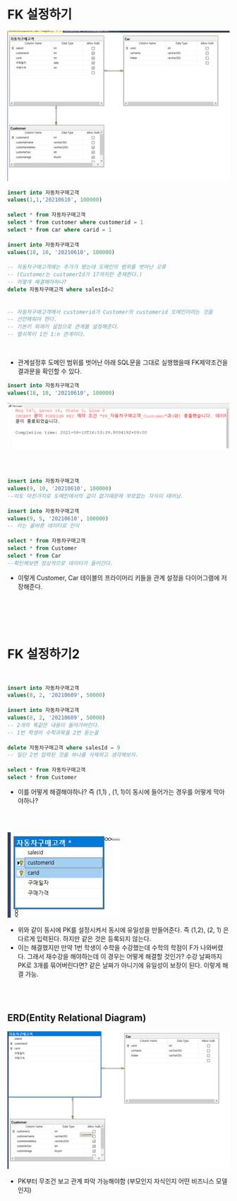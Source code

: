 # FK 설정하기

![](https://github.com/MinsoftK/TIL/blob/master/SQL/image/fk.png?raw=true)


```sql
insert into 자동차구매고객
values(1,1,'20210610', 100000)

select * from 자동차구매고객
select * from customer where customerid = 1
select * from car where carid = 1

insert into 자동차구매고객
values(18, 10, '20210610', 100000)

-- 자동차구매고객에는 추가가 됐는데 도메인의 범위를 벗어난 오류
-- (Customer는 customerId가 17까지만 존재한다.)
-- 어떻게 해결해야하나?
delete 자동차구매고객 where salesId=2


-- 자동차구매고객에서 customerid가 Customer의 customerid 도메인이라는 것을 
-- 선언해줘야 한다.
-- 기본키 외래키 설정으로 관계를 설정해준다.
-- 열쇠쪽이 1인 1:n 관계이다.
```
<br/>

* 관계설정후 도메인 범위를 벗어난 아래 SQL문을 그대로 실행했을때 FK제약조건을 결과문을 확인할 수 있다.
```sql
insert into 자동차구매고객
values(18, 10, '20210610', 100000)
```
![](https://github.com/MinsoftK/TIL/blob/master/SQL/image/fk2.png?raw=true)

<br/>
<br/>

```sql
insert into 자동차구매고객
values(9, 10, '20210610', 100000)
--이도 마찬가지로 도메인에서의 값이 없기때문에 부모없는 자식이 태어남.

insert into 자동차구매고객
values(9, 5, '20210610', 100000)
-- 이는 올바른 데이터로 인식

select * from 자동차구매고객
select * from Customer
select * from Car
--확인해보면 정상적으로 데이터가 들어간다.
```
  

* 이렇게 Customer, Car 테이블의 프라이머리 키들을 관계 설정을 다이어그램에 저장해준다.

<br/>
<br/><br/><br/>

# FK 설정하기2
<br/>

```sql
insert into 자동차구매고객
values(8, 2, '20210609', 50000)

insert into 자동차구매고객
values(8, 2, '20210609', 50000)
-- 2개의 똑같은 내용이 들어가버린다.
-- 1번 학생이 수학과목을 2번 듣는꼴

delete 자동차구매고객 where salesId = 9
-- 일단 2번 입력된 것을 하나를 삭제하고 생각해보자.

select * from 자동차구매고객
select * from Customer
```
* 이를 어떻게 해결해야하나? 즉 (1,1) , (1, 1)이 동시에 들어가는 경우를 어떻게 막아야하나?
<br/> 
<br/>

![](https://github.com/MinsoftK/TIL/blob/master/SQL/image/fk3.png?raw=true)
<br/>

* 위와 같이 동시에 PK를 설정시켜서 동시에 유일성을 만들어준다. 즉 (1,2), (2, 1) 은 다르게 입력된다. 하지만 같은 것은 등록되지 않는다.
* 이는 해결했지만 만약 1번 학생이 수학을 수강했는데 수학의 학점이 F가 나와버렸다. 그래서 재수강을 해야하는데 이 경우는 어떻게 해결할 것인가? 수강 날짜까지 PK로 3개를 묶어버린다면? 같은 날짜가 아니기에 유일성이 보장이 된다. 이렇게 해결 가능.
<br/>
<br/>

## ERD(Entity Relational Diagram)
![](https://github.com/MinsoftK/TIL/blob/master/SQL/image/fk4.png?raw=true)
* PK부터 무조건 보고 관계 파악 가능해야함 (부모인지 자식인지 어떤 비즈니스 모델인지)
